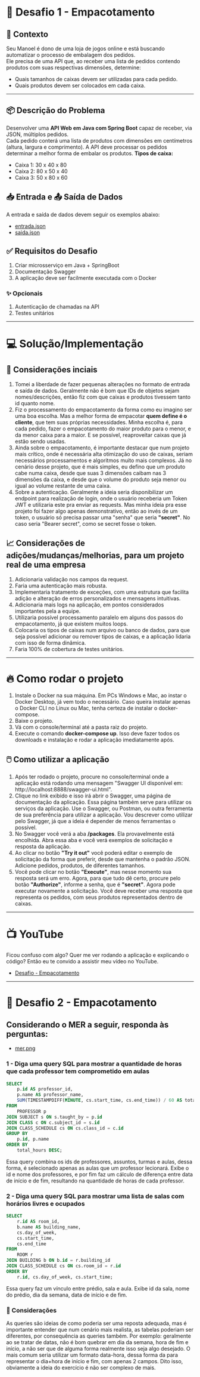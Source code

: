# 🧩 Desafio 1 - Empacotamento

## 🛒 Contexto

Seu Manoel é dono de uma loja de jogos online e está buscando automatizar o processo de embalagem dos pedidos.  
Ele precisa de uma API que, ao receber uma lista de pedidos contendo produtos com suas respectivas dimensões, determine:

- Quais tamanhos de caixas devem ser utilizadas para cada pedido.
- Quais produtos devem ser colocados em cada caixa.

---

## 📦 Descrição do Problema

Desenvolver uma **API Web em Java com Spring Boot** capaz de receber, via JSON, múltiplos pedidos.  
Cada pedido conterá uma lista de produtos com dimensões em centímetros (altura, largura e comprimento).
A API deve processar os pedidos determinar a melhor forma de embalar os produtos.
**Tipos de caixa:**
- Caixa 1: 30 x 40 x 80
- Caixa 2: 80 x 50 x 40
- Caixa 3: 50 x 80 x 60

## 📥 Entrada e 📤 Saída de Dados

A entrada e saída de dados devem seguir os exemplos abaixo:

- [entrada.json](challengefiles/entrada.json)
- [saida.json](challengefiles/saida.json)


## ✅ Requisitos do Desafio
1. Criar microsserviço em Java + SpringBoot
2. Documentação Swagger
3. A aplicação deve ser facilmente executada com o Docker

### ✨ Opcionais
1. Autenticação de chamadas na API
2. Testes unitários

---

# 💻 Solução/Implementação
## 🤔 Considerações inciais
1. Tomei a liberdade de fazer pequenas alterações no formato de entrada e saída de dados. Geralmente não é bom que IDs de objetos sejam nomes/descrições, então fiz com que caixas e produtos tivessem tanto id quanto nome.
2. Fiz o processamento do empacotamento da forma como eu imagino ser uma boa escolha. Mas a melhor forma de empacotar **quem define é o cliente**, que tem suas próprias necessidades. Minha escolha é, para cada pedido, fazer o empacotamento do maior produto para o menor, e da menor caixa para a maior. E se possível, reaproveitar caixas que já estão sendo usadas.
3. Ainda sobre o empacotamento, é importante destacar que num projeto mais crítico, onde é necessária alta otimização do uso de caixas, seriam necessários processamentos e algoritmos muito mais complexos. Já no cenário desse projeto, que é mais simples, eu defino que um produto cabe numa caixa, desde que suas 3 dimensões caibam nas 3 dimensões da caixa, e desde que o volume do produto seja menor ou igual ao volume restante de uma caixa.
4. Sobre a autenticação. Geralmente a ideia seria disponibilizar um endpoint para realização de login, onde o usuário receberia um Token JWT e utilizaria este pra enviar as requests. Mas minha ideia pra esse projeto foi fazer algo apenas demonstrativo, então ao invés de um token, o usuário só precisa passar uma "senha" que seria **"secret"**. No caso seria "Bearer secret", como se secret fosse o token.

## 📈 Considerações de adições/mudanças/melhorias, para um projeto real de uma empresa
1. Adicionaria validação nos campos da request.
2. Faria uma autenticação mais robusta.
3. Implementaria tratamento de exceções, com uma estrutura que facilita adição e alteração de erros personalizados e mensagens intuitivas.
4. Adicionaria mais logs na aplicação, em pontos considerados importantes pela a equipe.
5. Utilizaria possível processamento paralelo em alguns dos passos do empacotamento, já que existem muitos loops.
6. Colocaria os tipos de caixas num arquivo ou banco de dados, para que seja possível adicionar ou remover tipos de caixas, e a aplicação lidaria com isso de forma dinâmica.
7. Faria 100% de cobertura de testes unitários.

---

# 🔥 Como rodar o projeto
1. Instale o Docker na sua máquina. Em PCs Windows e Mac, ao instar o Docker Desktop, já vem todo o necessário. Caso queira instalar apenas o Docker CLI no Linux ou Mac, tenha certeza de instalar o docker-compose.
2. Baixe o projeto.
3. Vá com o console/terminal até a pasta raiz do projeto.
4. Execute o comando **docker-compose up**. Isso deve fazer todos os downloads e instalação e rodar a aplicação imediatamente após.

## 🖱️ Como utilizar a aplicação
1. Após ter rodado o projeto, procure no console/terminal onde a aplicação está rodando uma mensagem "Swagger UI disponível em: http://localhost:8888/swagger-ui.html".
2. Clique no link exibido e isso irá abrir o Swagger, uma página de documentação da aplicação. Essa página também serve para utilizar os serviços da aplicação. Use o Swagger, ou Postman, ou outra ferramenta de sua preferência para utilizar a aplicação. Vou descrever como utilizar pelo Swagger, já que a ideia é depender de menos ferramentas o possível.
3. No Swagger você verá a aba **/packages**. Ela provavelmente está encolhida. Abra essa aba e você verá exemplos de solicitação e resposta da aplicação.
4. Ao clicar no botão **"Try it out"** você poderá editar o exemplo de solicitação da forma que preferir, desde que mantenha o padrão JSON. Adicione pedidos, produtos, de diferentes tamanhos.
5. Você pode clicar no botão **"Execute"**, mas nesse momento sua resposta será um erro. Agora, para que tudo dê certo, procure pelo botão **"Authorize"**, informe a senha, que é **"secret"**. Agora pode executar novamente a solicitação. Você deve receber uma resposta que representa os pedidos, com seus produtos representados dentro de caixas.

---

# 📺 YouTube

Ficou confuso com algo? Quer me ver rodando a aplicação e explicando o código? Então eu te convido a assistir meu vídeo no YouTube.

- [Desafio - Empacotamento](https://www.youtube.com/watch?v=lMA7WZUxDSc)

---

# 🧩 Desafio 2 - Empacotamento

## Considerando o MER a seguir, responda às perguntas:

- [mer.png](challengefiles/mer.png)

### 1 - Diga uma query SQL para mostrar a quantidade de horas que cada professor tem comprometido em aulas

```sql
SELECT 
    p.id AS professor_id,
    p.name AS professor_name,
    SUM(TIMESTAMPDIFF(MINUTE, cs.start_time, cs.end_time)) / 60 AS total_hours
FROM 
    PROFESSOR p
JOIN SUBJECT s ON s.taught_by = p.id
JOIN CLASS c ON c.subject_id = s.id
JOIN CLASS_SCHEDULE cs ON cs.class_id = c.id
GROUP BY 
    p.id, p.name
ORDER BY 
    total_hours DESC;
```
Essa query combina os ids de professores, assuntos, turmas e aulas, dessa forma, é selecionado apenas as aulas que um professor lecionará. Exibe o id e nome dos professores, e por fim faz um cálculo de diferença entre data de início e de fim, resultando na quantidade de horas de cada professor.


### 2 - Diga uma query SQL para mostrar uma lista de salas com horários livres e ocupados

```sql
SELECT 
    r.id AS room_id,
    b.name AS building_name,
    cs.day_of_week,
    cs.start_time,
    cs.end_time
FROM 
    ROOM r
JOIN BUILDING b ON b.id = r.building_id
JOIN CLASS_SCHEDULE cs ON cs.room_id = r.id
ORDER BY 
    r.id, cs.day_of_week, cs.start_time;
```
Essa query faz um vínculo entre prédio, sala e aula. Exibe id da sala, nome do prédio, dia da semana, data de início e de fim.


### 🤔 Considerações
As queries são ideias de como poderia ser uma reposta adequada, mas é importante entender que num cenário mais realista, 
as tabelas poderiam ser diferentes, por consequência as queries também. Por exemplo: geralmente ao se tratar de datas, 
não é bom quebrar em dia da semana, hora de fim e início, a não ser que de alguma forma realmente isso seja algo desejado.
O mais comum seria utilizar um formato data-hora, dessa forma da para representar o dia+hora de início e fim, com apenas 2 campos.
Dito isso, obviamente a ideia do exercício é não ser complexo de mais.

